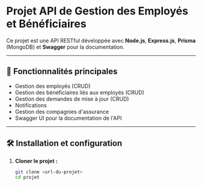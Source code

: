 # Projet API de Gestion des Employés et Bénéficiaires

Ce projet est une API RESTful développée avec **Node.js**, **Express.js**, **Prisma** (MongoDB) et **Swagger** pour la documentation.

---

## 🚀 Fonctionnalités principales

- Gestion des employés (CRUD)
- Gestion des bénéficiaires liés aux employés (CRUD)
- Gestion des demandes de mise à jour (CRUD)
- Notifications
- Gestion des compagnies d'assurance
- Swagger UI pour la documentation de l'API

---

## 🛠 Installation et configuration

1. **Cloner le projet :**
   ```bash
   git clone <url-du-projet>
   cd projet
